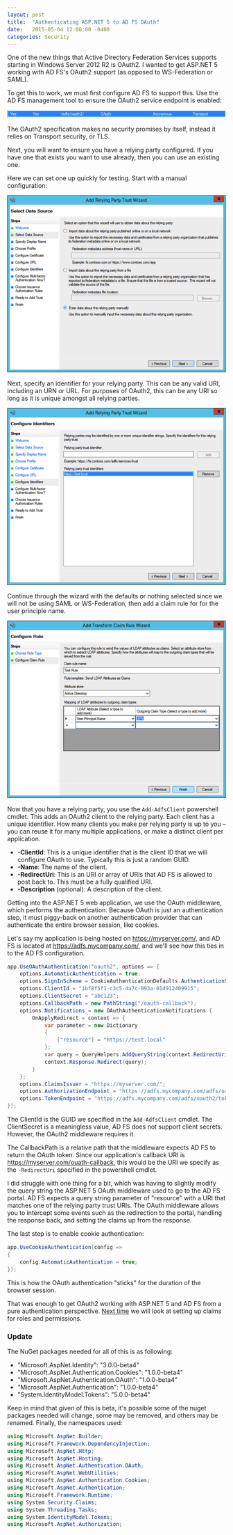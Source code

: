```yaml
---
layout: post
title:  "Authenticating ASP.NET 5 to AD FS OAuth"
date:   2015-05-04 12:00:00 -0400
categories: Security
---
```


One of the new things that Active Directory Federation Services supports
starting in Windows Server 2012 R2 is OAuth2. I wanted to get ASP.NET 5 working
with AD FS's OAuth2 support (as opposed to WS-Federation or SAML).

To get this to work, we must first configure AD FS to support this. Use the AD
FS management tool to ensure the OAuth2 service endpoint is enabled:

![EndPoint][1]

The OAuth2 specification makes no security promises by itself, instead it relies
on Transport security, or TLS.

Next, you will want to ensure you have a relying party configured. If you have
one that exists you want to use already, then you can use an existing one.

Here we can set one up quickly for testing. Start with a manual configuration:

![AD FS Manual][2]

Next, specify an identifier for your relying party. This can be any valid URI,
including an URN or URL. For purposes of OAuth2, this can be any URI so long as
it is unique amongst all relying parties.

![AD FS Identifiers][3]

Continue through the wizard with the defaults or nothing selected since we will
not be using SAML or WS-Federation, then add a claim rule for for the user
principle name.

![AD FS Transform][4]

Now that you have a relying party, you use the `Add-AdfsClient` powershell cmdlet.
This adds an OAuth2 client to the relying party. Each client has a unique
identifier. How many clients you make per relying party is up to you – you can
reuse it for many multiple applications, or make a distinct client per
application.

* **-ClientId**: This is a unique identifier that is the client ID that we will
configure OAuth to use. Typically this is just a random GUID.
* **-Name**: The name of the client.
* **-RedirectUri**: This is an URI or array of URIs that AD FS is allowed to
post back to. This must be a fully qualified URI.
* **-Description** (optional): A description of the client.

Getting into the ASP.NET 5 web application, we use the OAuth middleware, which
performs the authentication. Because OAuth is just an authentication step, it
must piggy-back on another authentication provider that can authenticate the
entire browser session, like cookies.

Let's say my application is being hosted on https://myserver.com/, and AD FS is
located at https://adfs.mycompany.com/, and we'll see how this ties in to the
AD FS configuration.

```csharp
app.UseOAuthAuthentication("oauth2", options => {
    options.AutomaticAuthentication = true;
    options.SignInScheme = CookieAuthenticationDefaults.AuthenticationScheme;
    options.ClientId = "1bf8f5f1-c3c5-4a7c-993a-01d912409915";
    options.ClientSecret = "abc123";
    options.CallbackPath = new PathString("/oauth-callback");
    options.Notifications = new OAuthAuthenticationNotifications {
        OnApplyRedirect = context => {
            var parameter = new Dictionary
            {
                ["resource"] = "https://test.local"
            };
            var query = QueryHelpers.AddQueryString(context.RedirectUri, parameter);
            context.Response.Redirect(query);
        }
    };
    options.ClaimsIssuer = "https://myserver.com/";
    options.AuthorizationEndpoint = "https://adfs.mycompany.com/adfs/oauth2/authorize/";
    options.TokenEndpoint = "https://adfs.mycompany.com/adfs/oauth2/token/";
});
```

The ClientId is the GUID we specified in the `Add-AdfsClient` cmdlet. The
ClientSecret is a meaningless value, AD FS does not support client secrets.
However, the OAuth2 middleware requires it.

The CallbackPath is a relative path that the middleware expects AD FS to return
the OAuth token. Since our application's callback URI is
https://myserver.com/ouath-callback, this would be the URI we specify as the
`-RedirectUri` specified in the powershell cmdlet.

I did struggle with one thing for a bit, which was having to slightly modify the
query string the ASP.NET 5 OAuth middleware used to go to the AD FS portal.
AD FS expects a query string parameter of "resource" with a URI that matches one
of the relying party trust URIs. The OAuth middleware allows you to intercept
some events such as the redirection to the portal, handling the response back,
and setting the claims up from the response.

The last step is to enable cookie authentication:

```csharp
app.UseCookieAuthentication(config =>
{
    config.AutomaticAuthentication = true;
});
```

This is how the OAuth authentication "sticks" for the duration of the browser
session.

That was enough to get OAuth2 working with ASP.NET 5 and AD FS from a pure
authentication perspective. [Next time][5] we will look at setting up claims for
roles and permissions.

### Update

The NuGet packages needed for all of this is as following:

* "Microsoft.AspNet.Identity": "3.0.0-beta4"
* "Microsoft.AspNet.Authentication.Cookies": "1.0.0-beta4"
* "Microsoft.AspNet.Authentication.OAuth": "1.0.0-beta4"
* "Microsoft.AspNet.Authentication": "1.0.0-beta4"
* "System.IdentityModel.Tokens": "5.0.0-beta4"

Keep in mind that given of this is beta, it's possible some of the nuget
packages needed will change, some may be removed, and others may be renamed.
Finally, the namespaces used:

```csharp
using Microsoft.AspNet.Builder;
using Microsoft.Framework.DependencyInjection;
using Microsoft.AspNet.Http;
using Microsoft.AspNet.Hosting;
using Microsoft.AspNet.Authentication.OAuth;
using Microsoft.AspNet.WebUtilities;
using Microsoft.AspNet.Authentication.Cookies;
using Microsoft.AspNet.Authentication;
using Microsoft.Framework.Runtime;
using System.Security.Claims;
using System.Threading.Tasks;
using System.IdentityModel.Tokens;
using Microsoft.AspNet.Authorization;
```

[1]: /images/endpoint.png
[2]: /images/adfs-manual.png
[3]: /images/adfs-identifiers.png
[4]: /images/adfs-transform.png
[5]: /authenticating-asp-net-5-to-ad-fs-oauth-part-2-claims/